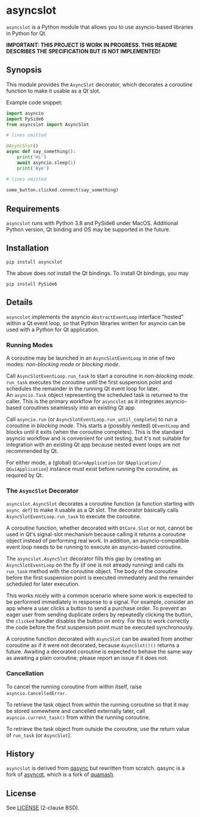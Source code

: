 # asyncslot

`asyncslot` is a Python module that allows you to use asyncio-based 
libraries in Python for Qt.

**IMPORTANT: THIS PROJECT IS WORK IN PROGRESS.  THIS README DESCRIBES THE 
SPECIFICATION BUT IS NOT IMPLEMENTED!**

## Synopsis

This module provides the `AsyncSlot` decorator, which decorates a coroutine 
function to make it usable as a Qt slot.

Example code snippet:

```Python
import asyncio
import PySide6
from asyncslot import AsyncSlot

# lines omitted

@AsyncSlot()
async def say_something():
    print('Hi')
    await asyncio.sleep(1)
    print('Bye')

# lines omitted
    
some_button.clicked.connect(say_something)
```

## Requirements

`asyncslot` runs with Python 3.8 and PySide6 under MacOS.  Additional Python 
version, Qt binding and OS may be supported in the future.

## Installation

```commandline
pip install asyncslot
```

The above does _not_ install the Qt bindings.  To install Qt bindings, you may

```commandline
pip install PySide6
```

## Details

`asyncslot` implements the asyncio `AbstractEventLoop` interface "hosted" 
within a Qt event loop, so that Python libraries written for asyncio can be 
used with a Python for Qt application.

### Running Modes

A coroutine may be launched in an `AsyncSlotEventLoop` in one of two modes: 
_non-blocking mode_ or _blocking mode_.

Call `AsyncSlotEventLoop.run_task` to start a coroutine in _non-blocking 
mode_.  `run_task` executes the coroutine until the first suspension 
point and schedules the remainder in the running Qt event loop for later.  
An `asyncio.Task` object representing the scheduled task is returned to
the caller.  This is the primary workflow for `asyncslot` as it
integrates asyncio-based coroutines seamlessly into an existing Qt app.

Call `asyncio.run` (or `AsyncSlotEventLoop.run_until_complete`) to run a 
coroutine in _blocking mode_.  This starts a (possibly nested) `QEventLoop` 
and blocks until it exits (when the coroutine completes).  This is the 
standard asyncio workflow and is convenient for unit testing, but it's not 
suitable for integration with an existing Qt app because nested event loops
are not recommended by Qt.

For either mode, a (global) `QCoreApplication` (or `QApplication` /
`QGuiApplication`) instance must exist before running the coroutine, as 
required by Qt.

### The `AsyncSlot` Decorator

`asyncslot.AsyncSlot` decorates a coroutine function (a function starting 
with `async def`) to make it usable as a Qt slot.  The decorator basically 
calls `AsyncSlotEventLoop.run_task` to execute the coroutine.

A coroutine function, whether decorated with `QtCore.Slot` or not, cannot be 
used in Qt's signal-slot mechanism because calling it returns a coroutine 
object instead of performing real work.  In addition, an asyncio-compatible 
event loop needs to be running to execute an asyncio-based coroutine.

The `asyncslot.AsyncSlot` decorator fills this gap by creating an 
`AsyncSlotEventLoop` on the fly (if one is not already running) and calls 
its `run_task` method with the coroutine object.  The body of the coroutine 
before the first suspension point is executed immediately and the remainder 
scheduled for later execution.

This works nicely with a common scenario where some work is expected to be 
performed immediately in response to a signal.  For example, consider an app 
where a user clicks a button to send a purchase order.  To prevent an 
eager user from sending duplicate orders by repeatedly clicking the 
button, the `clicked` handler disablss the button on entry.  For this to 
work correctly the code before the first suspension point must be executed 
synchronously.

A coroutine function decorated with `AsyncSlot` can be awaited from another 
coroutine as if it were not decorated, because `AsyncSlot()()` returns a 
future.  Awaiting a decorated coroutine is expected to behave the same way 
as awaiting a plain coroutine; please report an issue if it does not.


### Cancellation

To cancel the running coroutine from within itself, raise 
`asyncio.CancelledError`.

To retrieve the task object from within the running coroutine so that it may 
be stored somewhere and cancelled externally later, call
`asyncio.current_task()` from within the running coroutine.

To retrieve the task object from outside the coroutine, use the return value 
of `run_task` (or `AsyncSlot`).


## History

`asyncslot` is derived from
[qasync](https://github.com/CabbageDevelopment/qasync) but rewritten from 
scratch.  qasync is a fork of 
[asyncqt](https://github.com/gmarull/asyncqt), which is a fork of
[quamash](https://github.com/harvimt/quamash).


## License

See [LICENSE](/LICENSE) (2-clause BSD).
